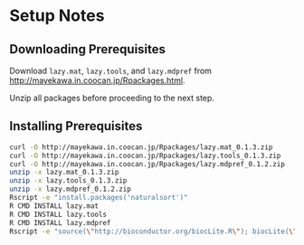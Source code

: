 # Setup Notes

## Downloading Prerequisites

Download `lazy.mat`, `lazy.tools`, and `lazy.mdpref` from <http://mayekawa.in.coocan.jp/Rpackages.html>.

Unzip all packages before proceeding to the next step.

## Installing Prerequisites

```bash
curl -O http://mayekawa.in.coocan.jp/Rpackages/lazy.mat_0.1.3.zip
curl -O http://mayekawa.in.coocan.jp/Rpackages/lazy.tools_0.1.3.zip
curl -O http://mayekawa.in.coocan.jp/Rpackages/lazy.mdpref_0.1.2.zip
unzip -x lazy.mat_0.1.3.zip
unzip -x lazy.tools_0.1.3.zip
unzip -x lazy.mdpref_0.1.2.zip
Rscript -e "install.packages('naturalsort')"
R CMD INSTALL lazy.mat
R CMD INSTALL lazy.tools
R CMD INSTALL lazy.mdpref
Rscript -e "source(\"http://bioconductor.org/biocLite.R\"); biocLite(\"pcaMethods\")"
```
